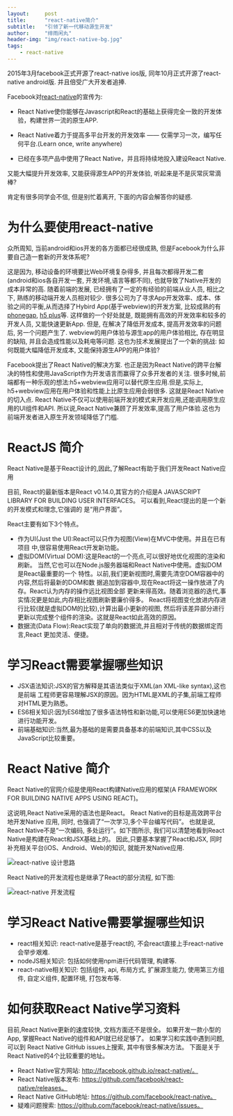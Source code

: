```yaml
---
layout:     post
title:      "react-native简介"
subtitle:   "引领了新一代移动源生开发"
author:     "绯雨闲丸"
header-img: "img/react-native-bg.jpg"
tags:
    - react-native
---
```


>

2015年3月facebook正式开源了react-native ios版, 同年10月正式开源了react-native android版. 并且倍受广大开发者追捧.

Facebook对[react-native][1]的宣传为:

*   React Native使你能够在Javascript和React的基础上获得完全一致的开发体验，构建世界一流的原生APP.

*   React Native着力于提高多平台开发的开发效率 —— 仅需学习一次，编写任何平台.(Learn once, write anywhere)

*   已经在多项产品中使用了React Native，并且将持续地投入建设React Native.

又能大幅提升开发效率, 又能获得源生APP的开发体验, 听起来是不是灰常灰常滴棒?

肯定有很多同学会不信, 但是别忙着离开, 下面的内容会解答你的疑惑.


# 为什么要使用react-native
众所周知, 当前android和ios开发的各方面都已经很成熟, 但是Facebook为什么非要自己造一套新的开发体系呢?

这是因为, 移动设备的环境要比Web环境复杂得多, 并且每次都得开发二套(android和ios各自开发一套, 开发环境,语言等都不同), 也就导致了Native开发的成本非常的高.
随着前端的发展, 已经拥有了一定的有经验的前端从业人员, 相比之下, 熟练的移动端开发人员相对较少.
很多公司为了寻求App开发效率、成本、体验之间的平衡,从而选择了Hybird App(基于webview)的开发方案, 比较成熟的有[phonegap][2], [h5 plus][3]等.
这样做的一个好处就是, 既能拥有高效的开发效率和较多的开发人员, 又能快速更新App.
但是, 在解决了降低开发成本, 提高开发效率的问题后, 另一个问题产生了.
webview的用户体验与源生app的用户体验相比, 存在明显的缺陷, 并且会造成性能以及耗电等问题.
这也为技术发展提出了一个新的挑战: 如何既能大幅降低开发成本, 又能保持源生APP的用户体验?

Facebook提出了React Native的解决方案.
也正是因为React Native的跨平台解决的特性和使用JavaScript作为开发语言而赢得了众多开发者的关注.
很多时候,前端都有一种乐观的想法:h5+webview应用可以替代原生应用.但是,实际上, h5+webview应用在用户体验和性能上比原生应用会弱很多.
这就是React Native的切入点.
React Native不仅可以使用前端开发的模式来开发应用,还能调用原生应用的UI组件和API.
所以说,React Native兼顾了开发效率,提高了用户体验.这也为前端开发者进入原生开发领域降低了门槛.

# ReactJS 简介

React Native是基于React设计的,因此,了解React有助于我们开发React Native应用

目前, React的最新版本是React v0.14.0,其官方的介绍是A JAVASCRIPT LIBRARY FOR BUILDING USER INTERFACES。
可以看到,React提出的是一个新的开发模式和理念,它强调的 是“用户界面”。

React主要有如下3个特点。
*   作为UI(Just the UI):React可以只作为视图(View)在MVC中使用。并且在已有项目 中,很容易使用React开发新功能。
*   虚拟DOM(Virtual DOM):这是React的一个亮点,可以很好地优化视图的渲染和刷新。 当然,它也可以在Node.js服务器端和React Native中使用。虚拟DOM是React最重要的一个 特性。以前,我们更新视图时,需要先清空DOM容器中的内容,然后将最新的DOM和数 据追加到容器中,现在React将这一操作放进了内存。React认为内存的操作远比视图全部 更新来得高效。随着浏览器的迭代,事实情况更是如此,内存相比视图刷新要廉价得多。 React将视图变化放进内存进行比较(就是虚拟DOM的比较),计算出最小更新的视图, 然后将该差异部分进行更新以完成整个组件的渲染。这就是React如此高效的原因。
*   数据流(Data Flow):React实现了单向的数据流,并且相对于传统的数据绑定而言,React 更加灵活、便捷。

# 学习React需要掌握哪些知识

*   JSX语法知识:JSX的官方解释是其语法类似于XML(an XML-like syntax),这也是前端 工程师更容易理解JSX的原因。因为HTML是XML的子集,前端工程师对HTML更为熟悉。
*   ES6相关知识:因为ES6增加了很多语法特性和新功能,可以使用ES6更加快速地进行功能开发。
*   前端基础知识:当然,最为基础的是需要具备基本的前端知识,其中CSS以及JavaScript比较重要。

# React Native 简介

React Native的官网介绍是使用React构建Native应用的框架(A FRAMEWORK FOR BUILDING NATIVE APPS USING REACT)。

这说明,React Native采用的语法也是React。
React Native的目标是高效跨平台地开发Native 应用, 同时, 也强调了“一次学习,多个平台编写代码”。
也就是说, React Native不是“一次编码, 多处运行”。如下图所示, 我们可以清楚地看到React Native是构建在React和JSX基础上的。
因此,只要基本掌握了React和JSX, 同时补充相关平台(iOS、Android、Web)的知识, 就能开发Native应用.

![react-native 设计思路][4]

React Native的开发流程也是继承了React的部分流程, 如下图:

![react-native 开发流程][5]

# 学习React Native需要掌握哪些知识

* react相关知识: react-native是基于react的, 不会react直接上手react-native会举步艰难.
* nodeJS相关知识: 包括如何使用npm进行代码管理, 构建等.
* react-native相关知识: 包括组件, api, 布局方式, 扩展源生能力, 使用第三方组件, 自定义组件, 配置环境, 打包发布等.

# 如何获取React Native学习资料

目前,React Native更新的速度较快, 文档方面还不是很全。
如果开发一款小型的App, 掌握React Native的组件和API就已经足够了。
如果学习和实践中遇到问题, 可以到 React Native GitHub issues上搜索, 其中有很多解决方法。
下面是关于React Native的4个比较重要的地址。
*   React Native官方网站: http://facebook.github.io/react-native/。
*   React Native版本发布: https://github.com/facebook/react-native/releases。
*   React Native GitHub地址: https://github.com/facebook/react-native。
*   疑难问题搜索: https://github.com/facebook/react-native/issues。


[1]: http://www.reactnative.com/
[2]: http://phonegap.com/
[3]: http://www.html5plus.org/
[4]: http://cyqresig.github.io/img/react-native-design.jpg
[5]: http://cyqresig.github.io/img/react-native-dev.jpg
